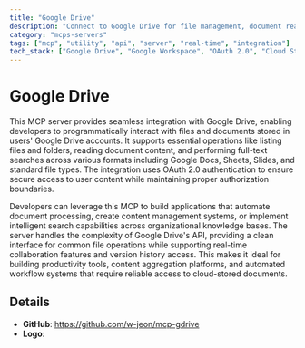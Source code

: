 ```yaml
---
title: "Google Drive"
description: "Connect to Google Drive for file management, document reading, and content search with secure OAuth authentication."
category: "mcps-servers"
tags: ["mcp", "utility", "api", "server", "real-time", "integration"]
tech_stack: ["Google Drive", "Google Workspace", "OAuth 2.0", "Cloud Storage", "Document Processing"]
---
```


# Google Drive

This MCP server provides seamless integration with Google Drive, enabling developers to programmatically interact with files and documents stored in users' Google Drive accounts. It supports essential operations like listing files and folders, reading document content, and performing full-text searches across various formats including Google Docs, Sheets, Slides, and standard file types. The integration uses OAuth 2.0 authentication to ensure secure access to user content while maintaining proper authorization boundaries.

Developers can leverage this MCP to build applications that automate document processing, create content management systems, or implement intelligent search capabilities across organizational knowledge bases. The server handles the complexity of Google Drive's API, providing a clean interface for common file operations while supporting real-time collaboration features and version history access. This makes it ideal for building productivity tools, content aggregation platforms, and automated workflow systems that require reliable access to cloud-stored documents.

## Details

- **GitHub**: https://github.com/w-jeon/mcp-gdrive
- **Logo**: 
